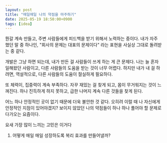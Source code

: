 ```yaml
---
layout: post
title: "매일매일 나의 약점을 마주하기"
date: 2025-05-19 18:50:00+0900
tags: [idea]
---
```


뭔갈 계속 만들고, 주변 사람들에게 피드백을 받기 위해서 노력하는 중이다.
내가 자주 했던 말 중 하나인, "회사의 문제는 대표의 문제이다" 라는 표현을 사실상 그대로 돌려받는 중 같다.

개발은 그냥 하면 되는데, 내가 만든 걸 사람들이 쓰게 하는 게 큰 문제다.
나는 늘 혼자 일해왔던 사람이고, 다른 사람들의 도움을 받는 것이 너무 어렵다.
하지만 내가 내 걸 하려면, 역설적으로, 다른 사람들의 도움이 절실하게 필요하다.

또 체력이, 집중력이 계속 부족하다. 자꾸 재밌는 걸 찾게 되고, 몸이 무거워지는 것이 느껴진다.
하나 진득하게 하지 못하고, 급한 나머지 계속 다른 것들을 찾게 된다.

어느 하나 안정적인 곳이 없기 때문에 더욱 불안한 것 같다.
오히려 이럴 때 나 자신에게 안정적인 지점이 있어야겠지?
보이지 않았던 나의 약점들이 하나 하나 풀어야 할 문제로 다가오는 요즘이다.

요새 가장 많이 느끼는 고민은 이거다

1. 어떻게 매일 매일 성장하도록 복리 효과를 만들어낼까?
